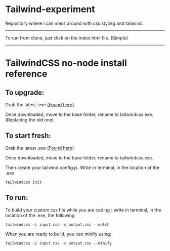 # Tailwind-experiment
Repository where I can mess around with css styling and tailwind. 
***
To run from clone, just click on the index.html file. (Simple)
***

# TailwindCSS no-node install reference
## To upgrade:
Grab the latest .exe [(Found here)](https://github.com/tailwindlabs/tailwindcss/releases/latest)

Once downloaded, move to the base folder, rename to tailwindcss.exe. (Replacing the old one)

## To start fresh:
Grab the latest .exe [(Found here)](https://github.com/tailwindlabs/tailwindcss/releases/latest)

Once downloaded, move to the base folder, rename to tailwindcss.exe.

Then create your tailwind.config.js. Write in terminal, in the location of the .exe

`tailwindcss init`

## To run:
To build your custom css file while you are coding : write in terminal, in the location of the .exe, the following

`tailwindcss -i input.css -o output.css --watch`

When you are ready to build, you can minify using;

`tailwindcss -i input.css -o output.css --minify`
